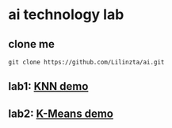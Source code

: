 # ai technology lab
## clone me
```
git clone https://github.com/Lilinzta/ai.git
```
## lab1: [KNN demo](https://github.com/Lilinzta/ai/blob/main/lab1/main.py)

## lab2: [K-Means demo](https://github.com/Lilinzta/ai/blob/main/lab2/main.py)
